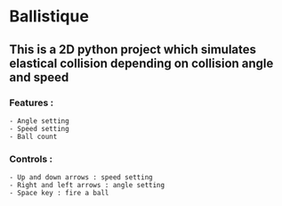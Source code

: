 # Ballistique
## This is a 2D python project which simulates elastical collision depending on collision angle and speed

### Features : 
    - Angle setting
    - Speed setting
    - Ball count
    
### Controls : 
    - Up and down arrows : speed setting
    - Right and left arrows : angle setting
    - Space key : fire a ball
